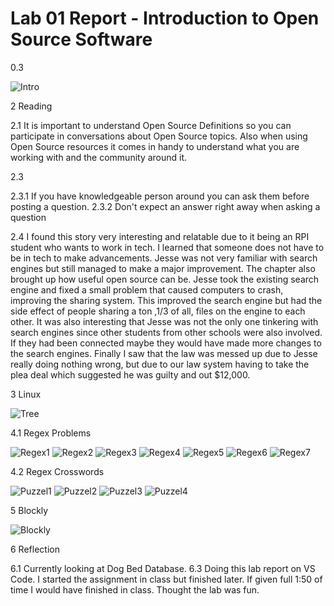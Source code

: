 # Lab 01 Report - Introduction to Open Source Software
0.3

![Intro](pics.PNG "Intro")

2 Reading

2.1 It is important to understand Open Source Definitions so you can participate in conversations about Open Source topics. Also when using Open Source resources it comes in handy to understand what you are working with and the community around it.

2.3

2.3.1 If you have knowledgeable person around you can ask them before posting a question.
2.3.2 Don't expect an answer right away when asking a question

2.4 I found this story very interesting and relatable due to it being an RPI student who wants to work in tech. I learned that someone does not have to be in tech to make advancements. Jesse was not very familiar with search engines but still managed to make a major improvement. The chapter also brought up how useful open source can be. Jesse took the existing search engine and fixed a small problem that caused computers to crash, improving the sharing system. This improved the search engine but had the side effect of people sharing a ton ,1/3 of all, files on the engine to each other. It was also interesting that Jesse was not the only one tinkering with search engines since other students from other schools were also involved. If they had been connected maybe they would have made more changes to the search engines. Finally I saw that the law was messed up due to Jesse really doing nothing wrong, but due to our law system having to take the plea deal which suggested he was guilty and out $12,000.

3 Linux

![Tree](OSLinuxTreeSnip.PNG "Man on tree")

4.1 Regex Problems

![Regex1](Regex1.PNG "Regex1")
![Regex2](Regex2.PNG "Regex2")
![Regex3](Regex3.PNG "Regex3")
![Regex4](Regex4.PNG "Regex4")
![Regex5](Regex5.PNG "Regex5")
![Regex6](Regex6.PNG "Regex6")
![Regex7](Regex7.PNG "Regex7")

4.2 Regex Crosswords

![Puzzel1](Puzzel1.PNG "Puzzel1")
![Puzzel2](Puzzel2.PNG "Puzzel2")
![Puzzel3](Puzzel3.PNG "Puzzel3")
![Puzzel4](Puzzel4.PNG "Puzzel4")

5 Blockly

![Blockly](Blocky10.PNG "Blockly")

6 Reflection

6.1 Currently looking at Dog Bed Database.
6.3 Doing this lab report on VS Code. I started the assignment in class but finished later. If given full 1:50 of time I would have finished in class. Thought the lab was fun.